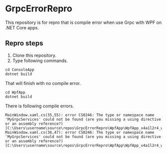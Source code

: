 # GrpcErrorRepro

This repository is for repro that is compile error when use Grpc with WPF on .NET Core apps.

## Repro steps

1. Clone this repository.
2. Type following commands.

```
cd ConsoleApp
dotnet build
```

That will finish with no compile error.

```
cd WpfApp
dotnet build
```

There is following compile errors.

```
MainWindow.xaml.cs(35,55): error CS0246: The type or namespace name 'MyGrpcServices' could not be found (are you missing a using directive or an assembly reference?) [C:\Users\username\source\repos\GrpcErrorRepro\WpfApp\WpfApp_v4a1l2r4_wpftmp.csproj]
MainWindow.xaml.cs(36,47): error CS0246: The type or namespace name 'MyGrpcServices' could not be found (are you missing a using directive or an assembly reference?) [C:\Users\username\source\repos\GrpcErrorRepro\WpfApp\WpfApp_v4a1l2r4_wpftmp.csproj]
```
